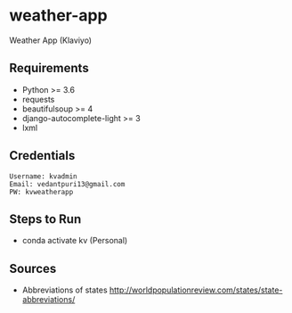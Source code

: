 # weather-app
Weather App (Klaviyo)

## Requirements
- Python >= 3.6
- requests
- beautifulsoup >= 4
- django-autocomplete-light >= 3
- lxml

## Credentials
```
Username: kvadmin
Email: vedantpuri13@gmail.com
PW: kvweatherapp
```

## Steps to Run
- conda activate kv (Personal)


## Sources
- Abbreviations of states http://worldpopulationreview.com/states/state-abbreviations/
